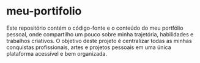 # meu-portifolio
Este repositório contém o código-fonte e o conteúdo do meu portfólio pessoal, onde compartilho um pouco sobre minha trajetória, habilidades e trabalhos criativos. O objetivo deste projeto é centralizar todas as minhas conquistas profissionais, artes e projetos pessoais em uma única plataforma acessível e bem organizada.
